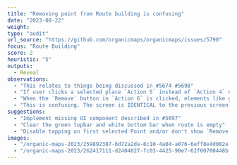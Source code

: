 ```yaml
---
title: "Removing point from Route building is confusing"
date: "2023-08-22"
weight: 
type: "audit"
url_source: "https://github.com/organicmaps/organicmaps/issues/5790"
focus: "Route Building"
score: 2
heuristic: "5"
outputs:
  - Reveal
observations:
  - "This relates to things being discussed in #5674 #5698"
  - "If user clicks a selected place `Action 5` instead of `Action 4` options, a `Remove` button is shown. This is vague and detached in meaning."
  - "When the `Remove` button in `Action 6` is clicked, elements like green topbar with `Routing Options` and the white bottom bar `Add a...` persist, but the route being built is cleared."
  - "This is confusing. The screen is IDENTICAL to the previous screen (where a user is selecting the `Point 2`) except for the subtle blue text word change from `Destination` to `Start` but in reality a user is back at the first view of the flow."
suggestions:
  - "Implement missing UI component described in #5697"
  - "Clear the green topbar and white bottom bar when route is empty"
  - "Disable tapping on first selected Point and/or don't show `Remove` button"
images:
  - "/organic-maps-2023/259892387-6d72a2da-8c10-4a04-a076-6eff8e4d082e.png"
  - "/organic-maps-2023/262417111-d2404027-fc03-4425-90e7-62f00700448b.png"
---
```

